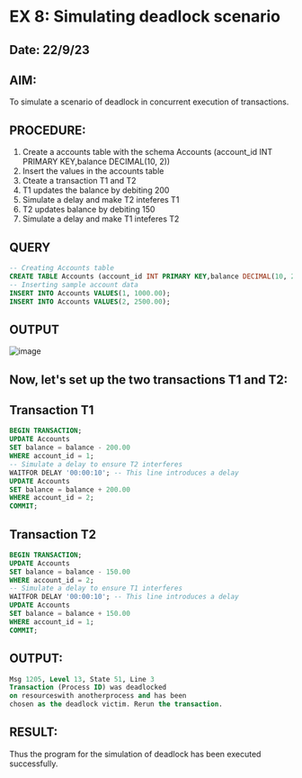# EX 8: Simulating deadlock scenario
## Date: 22/9/23
## AIM: 
To simulate a scenario of deadlock in concurrent execution of transactions.
## PROCEDURE:
1. Create a accounts table with the schema Accounts (account_id INT PRIMARY KEY,balance DECIMAL(10, 2))
2. Insert the values in the accounts table
3. Cteate a transaction T1 and T2
4. T1 updates the balance by debiting 200
5. Simulate a delay and make T2 inteferes T1
6. T2 updates balance by debiting 150
7. Simulate a delay and make T1 inteferes T2
## QUERY
```sql
-- Creating Accounts table
CREATE TABLE Accounts (account_id INT PRIMARY KEY,balance DECIMAL(10, 2));
-- Inserting sample account data
INSERT INTO Accounts VALUES(1, 1000.00);
INSERT INTO Accounts VALUES(2, 2500.00);
```
## OUTPUT
![image](https://github.com/dineshgl/EX-8-Simulating-deadlock-scenario/assets/143793356/2f35d3f2-474d-4366-ade6-d0a151da1d2c)

## Now, let's set up the two transactions T1 and T2:
## Transaction T1
```sql
BEGIN TRANSACTION;
UPDATE Accounts
SET balance = balance - 200.00
WHERE account_id = 1;
-- Simulate a delay to ensure T2 interferes
WAITFOR DELAY '00:00:10'; -- This line introduces a delay
UPDATE Accounts
SET balance = balance + 200.00
WHERE account_id = 2;
COMMIT;
```
## Transaction T2
```sql
BEGIN TRANSACTION;
UPDATE Accounts
SET balance = balance - 150.00
WHERE account_id = 2;
-- Simulate a delay to ensure T1 interferes
WAITFOR DELAY '00:00:10'; -- This line introduces a delay
UPDATE Accounts
SET balance = balance + 150.00
WHERE account_id = 1;
COMMIT;
```
## OUTPUT:
```sql
Msg 1205, Level 13, State 51, Line 3
Transaction (Process ID) was deadlocked
on resourceswith anotherprocess and has been
chosen as the deadlock victim. Rerun the transaction.
```
## RESULT:
Thus the program for the simulation of deadlock has been executed successfully.
